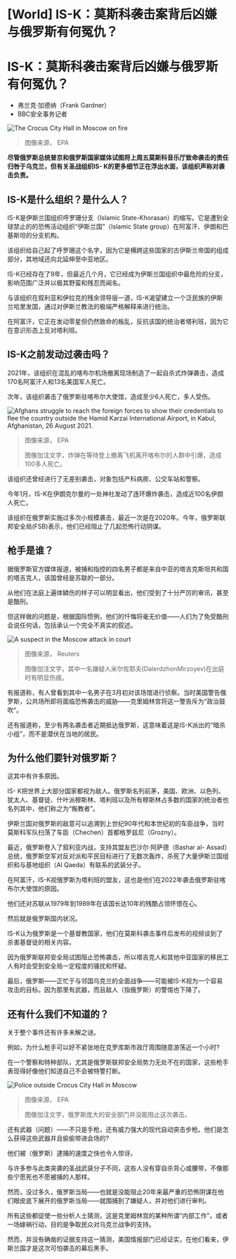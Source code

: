 # [World] IS-K：莫斯科袭击案背后凶嫌与俄罗斯有何冤仇？

#  IS-K：莫斯科袭击案背后凶嫌与俄罗斯有何冤仇？

  * 弗兰克·加德纳（Frank Gardner） 
  * BBC安全事务记者 


![The Crocus City Hall in Moscow on fire](_133010035_da976f07001466ec6b30ba257dd71204e4187b700_386_5184_29161000x563.jpg)

> 图像来源，  EPA

**尽管俄罗斯总统普京和俄罗斯国家媒体试图将上周五莫斯科音乐厅致命袭击的责任归咎于乌克兰，但有关圣战组织IS- K的更多细节正在浮出水面，该组织声称对袭击负责。**

##  IS-K是什么组织？是什么人？

IS-K是伊斯兰国组织呼罗珊分支（Islamic State-Khorasan）的缩写。它是遭到全球禁止的的恐怖活动组织“伊斯兰国”（Islamic State group）在阿富汗、伊朗和巴基斯坦的分支机构。

该组织给自己起了呼罗珊这个名字，因为它是横跨这些国家的古伊斯兰帝国的组成部分，其地域还向北延伸至中亚地区。

IS-K已经存在了9年，但最近几个月，它已经成为伊斯兰国组织中最危险的分支，影响范围广泛并以极其野蛮和残忍而闻名。

与该组织在叙利亚和伊拉克的残余领导层一道，IS-K渴望建立一个泛民族的伊斯兰哈里发国，通过对伊斯兰教法的极端严格解释来进行统治。

在阿富汗，它正在发动零星但仍然致命的叛乱，反抗该国的统治者塔利班，因为它在意识形态上反对塔利班。

##  IS-K之前发动过袭击吗？

2021年，该组织在混乱的喀布尔机场撤离现场制造了一起自杀式炸弹袭击，造成170名阿富汗人和13名美国军人死亡。

次年，该组织袭击了俄罗斯驻喀布尔大使馆，造成至少6人死亡，多人受伤。

![Afghans struggle to reach the foreign forces to show their credentials to flee the country outside the Hamid Karzai International Airport, in Kabul, Afghanistan, 26 August 2021.](_129501798_1cf2523c72cd8086dea0357d4f8e2941d288b34b0_0_6000_40001000x667.jpg)

> 图像来源，  EPA
>
> 图像加注文字，炸弹在等待登上撤离飞机离开喀布尔的人群中引爆，造成100多人死亡。

该组织还曾经进行了无差别袭击，对象包括产科病房、公交车站和警察。

今年1月，IS-K在伊朗克尔曼的一处神社发动了连环爆炸袭击，造成近100名伊朗人死亡。

该组织在俄罗斯实施过多次小规模袭击，最近一次是在2020年。今年，俄罗斯联邦安全局(FSB)表示，他们已经阻止了几起恐怖行动阴谋。


##  枪手是谁？

据俄罗斯官方媒体报道，被捕和指控的四名男子都是来自中亚的塔吉克斯坦共和国的塔吉克人，该国曾经是苏联的一部分。

从他们在法庭上遍体鳞伤的样子可以明显看出，他们受到了十分严厉的审讯，甚至是酷刑。

但这样做的问题是，根据国际惯例，他们的忏悔将毫无价值——人们为了免受酷刑会说任何话，包括承认一个完全不真实的叙述。

![A suspect in the Moscow attack in court](_133017374_96c8fdd95ce23f479beb3cff4dde206f05742d750_0_3643_25881000x710.jpg)

> 图像来源，  Reuters
>
> 图像加注文字，其中一名嫌疑人米尔佐耶夫(DalerdzhonMirzoyev)在出庭时有明显伤痕。

有报道称，有人曾看到其中一名男子在3月初对该场馆进行侦察。当时美国警告俄罗斯，公共场所即将面临恐怖袭击的威胁——克里姆林宫将这一警告斥为“政治鼓吹”。

还有报道称，至少有两名袭击者近期抵达俄罗斯，这意味着这是IS-K派出的“暗杀小组”，而不是潜伏在当地的居民。

##  为什么他们要针对俄罗斯？

这其中有许多原因。

IS- K把世界上大部分国家都视为敌人。俄罗斯名列前茅，美国、欧洲、以色列、犹太人、基督徒、什叶派穆斯林、塔利班以及所有穆斯林占多数的国家的统治者也名列其中，他们称之为“叛教者”。

伊斯兰国对俄罗斯的敌意可以追溯到上世纪90年代和本世纪初的车臣战争，当时莫斯科军队扫荡了车臣（Chechen）首都格罗兹尼（Grozny）。

最近，俄罗斯卷入了叙利亚内战，支持其盟友巴沙尔·阿萨德（Bashar al- Assad）总统，俄罗斯空军对反对派和平民目标进行了无数次轰炸，杀死了大量伊斯兰国组织和与基地组织（Al Qaeda）有联系的武装分子。

在阿富汗，IS-K视俄罗斯为塔利班的盟友，这也是他们在2022年袭击俄罗斯驻喀布尔大使馆的原因。

他们还对苏联从1979年到1989年在该国长达10年的残酷占领怀恨在心。

然后就是俄罗斯国内状况。

IS-K认为俄罗斯是一个基督教国家，他们在莫斯科袭击事件后发布的视频谈到了杀害基督徒的相关内容。

因为俄罗斯联邦安全局试图阻止恐怖袭击，所以塔吉克人和其他中亚国家的移民工人有时会受到安全局一定程度的骚扰和怀疑。

最后，俄罗斯——正忙于与邻国乌克兰的全面战争——可能被IS-K视为一个容易攻击的目标。因为那里有武器，而且敌人（指俄罗斯）的警惕也下降了。

##  还有什么我们不知道的？

关于整个事件还有许多未解之谜。

例如，为什么枪手可以好不紧张地在克罗库斯市政厅周围随意游荡近一个小时?

在一个警察和特种部队，尤其是俄罗斯联邦安全局势力无处不在的国家，这些枪手表现得好像他们知道自己不会被特警打断。

![Police outside Crocus City Hall in Moscow](_133017378_547a047652f2ee57d02d1e8a6871b48837446c940_0_5124_35071000x684.jpg)

> 图像来源，  EPA
>
> 图像加注文字，俄罗斯庞大的安全部门并没能阻止这次袭击。

还有武器（问题）——不只是手枪，还有威力强大的现代自动突击步枪。他们是怎么获得这些武器并且偷偷带进会场的?

他们被（俄罗斯）逮捕的速度之快也令人惊讶。

与许多参与此类突袭的圣战武装分子不同，这些人没有穿自杀背心或腰带，不像那些宁愿死也不愿被捕的人那样。

然而，没过多久，俄罗斯当局——也就是没能阻止20年来最严重的恐怖阴谋在他们眼皮底下展开的俄罗斯当局——就围捕到了嫌疑人，并对他们进行审判。

所有这些都促使一些分析人士猜测，这是克里姆林宫的某种所谓“内部工作”，或者一场嫁祸行动，目的是争取民众对乌克兰战争的支持。

然而，并没有确凿的证据支持这一猜测，美国情报部门已经证实，在他们看来，伊斯兰国才是这次可怕袭击的幕后黑手。


